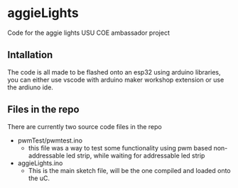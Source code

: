 # aggieLights
Code for the aggie lights USU COE ambassador project

## Intallation

The code is all made to be flashed onto an esp32 using arduino libraries, you can either use vscode with arduino maker workshop extension or use the ardiuno ide.

## Files in the repo

There are currently two source code files in the repo

- pwmTest/pwmtest.ino
  - this file was a way to test some functionality using pwm based non-addressable led strip, while waiting for addressable led strip
- aggieLights.ino
  - This is the main sketch file, will be the one compiled and loaded onto the uC.

